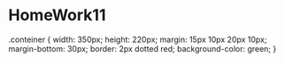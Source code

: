 # HomeWork11
.conteiner {
    width: 350px;
    height: 220px;
    margin: 15px 10px 20px 10px;
    margin-bottom: 30px;
    border: 2px dotted red;
    background-color: green;
}